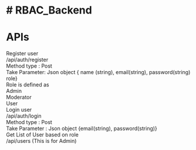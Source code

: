 # # RBAC_Backend
# APIs
Register user<br/> 
/api/auth/register<br/> 
Method type : Post<br/> 
Take Parameter: Json object { name (string), email(string), password(string) role}<br/> 
Role is defined as<br/> 
	Admin<br/> 
	Moderator<br/> 
	User<br/> 
Login user<br/> 
/api/auth/login<br/> 
Method type : Post<br/> 
Take Parameter : Json object {email(string), password(string)}<br/> 
Get List of User based on role <br/>
/api/users (This is for Admin)

